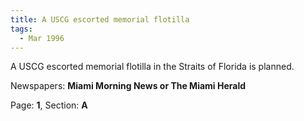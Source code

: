 ```yaml
---  
title: A USCG escorted memorial flotilla  
tags:  
  - Mar 1996  
---  
```

  
A USCG escorted memorial flotilla in the Straits of Florida is planned.  
  
Newspapers: **Miami Morning News or The Miami Herald**  
  
Page: **1**, Section: **A** 
